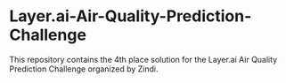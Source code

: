 # Layer.ai-Air-Quality-Prediction-Challenge
This repository contains the 4th place solution for the Layer.ai Air Quality Prediction Challenge organized by Zindi.
